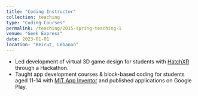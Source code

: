 ```yaml
---
title: "Coding Instructor"
collection: teaching
type: "Coding Courses"
permalink: /teaching/2015-spring-teaching-1
venue: "Geek Express"
date: 2023-01-01
location: "Beirut, Lebanon"
---
```


- Led development of virtual 3D game design for students with [HatchXR](https://hatchxr.com/) through a Hackathon.
- Taught app development courses & block-based coding for students aged 11-14 with [MIT App Inventor](https://appinventor.mit.edu/) and published applications on Google Play.


